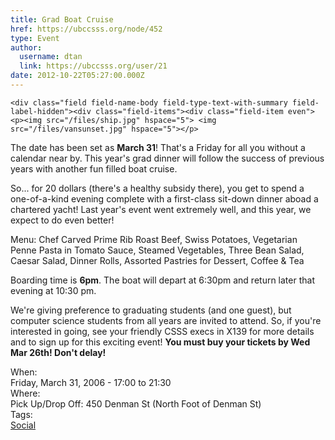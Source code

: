 ```yaml
---
title: Grad Boat Cruise 
href: https://ubccsss.org/node/452
type: Event
author:
  username: dtan
  link: https://ubccsss.org/user/21
date: 2012-10-22T05:27:00.000Z
---
```



    <div class="field field-name-body field-type-text-with-summary field-label-hidden"><div class="field-items"><div class="field-item even"><p><img src="/files/ship.jpg" hspace="5"> <img src="/files/vansunset.jpg" hspace="5"></p>
<p>The date has been set as <strong>March 31</strong>! That&apos;s a Friday for all you without a calendar near by.   This year&apos;s grad dinner will follow the success of previous years with another fun filled boat cruise.  </p>
<p>So... for 20 dollars (there&apos;s a healthy subsidy there), you get to spend a one-of-a-kind evening complete with a first-class sit-down dinner aboad a chartered yacht!  Last year&apos;s event went extremely well, and this year, we expect to do even better!  </p>
<p>Menu:	Chef Carved Prime Rib Roast Beef, Swiss Potatoes, Vegetarian Penne Pasta in Tomato Sauce, Steamed Vegetables, Three Bean Salad, Caesar Salad, Dinner Rolls, Assorted Pastries for Dessert, Coffee &amp; Tea</p>
<p>Boarding time is <strong>6pm</strong>.  The boat will depart at 6:30pm and return later that evening at 10:30 pm.  </p>
<p>We&apos;re giving preference to graduating students (and one guest), but computer science students from all years are invited to attend.  So, if you&apos;re interested in going, see your friendly CSSS execs in X139 for more details and to sign up for this exciting event!  <strong>You must buy your tickets by Wed Mar 26th! Don&apos;t delay!</strong></p>
</div></div></div><div class="field field-name-field-dates field-type-datetime field-label-above"><div class="field-label">When:&#xA0;</div><div class="field-items"><div class="field-item even"><span class="date-display-single">Friday, March 31, 2006 - <span class="date-display-range"><span class="date-display-start">17:00</span> to <span class="date-display-end">21:30</span></span></span></div></div></div><div class="field field-name-field-location field-type-text field-label-above"><div class="field-label">Where:&#xA0;</div><div class="field-items"><div class="field-item even">Pick Up/Drop Off: 450 Denman St (North Foot of Denman St)</div></div></div>    <footer>
    <div class="field field-name-field-tags field-type-taxonomy-term-reference field-label-above"><div class="field-label">Tags:&#xA0;</div><div class="field-items"><div class="field-item even"><a href="/social">Social</a></div></div></div>      </footer>
    